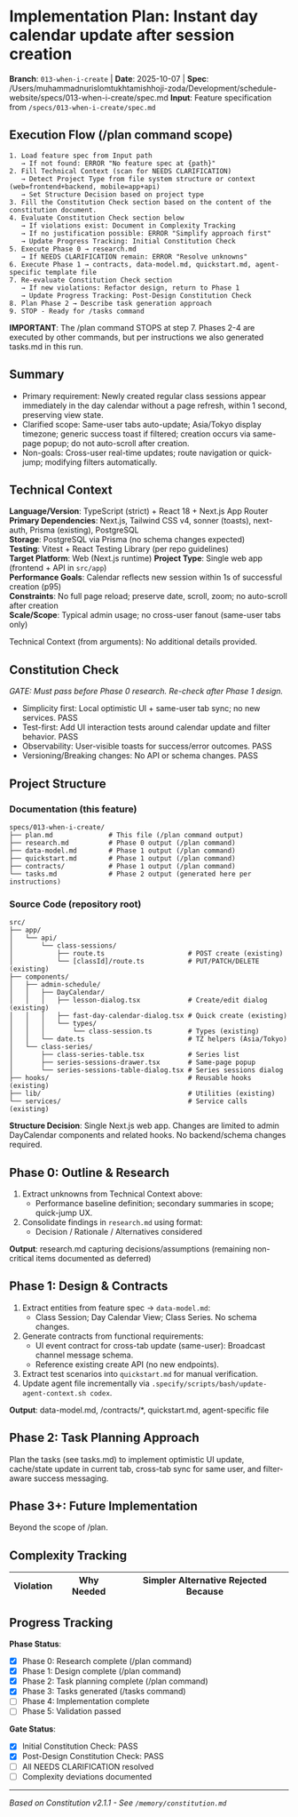 # Implementation Plan: Instant day calendar update after session creation

**Branch**: `013-when-i-create` | **Date**: 2025-10-07 | **Spec**: /Users/muhammadnurislomtukhtamishhoji-zoda/Development/schedule-website/specs/013-when-i-create/spec.md
**Input**: Feature specification from `/specs/013-when-i-create/spec.md`

## Execution Flow (/plan command scope)
```
1. Load feature spec from Input path
   → If not found: ERROR "No feature spec at {path}"
2. Fill Technical Context (scan for NEEDS CLARIFICATION)
   → Detect Project Type from file system structure or context (web=frontend+backend, mobile=app+api)
   → Set Structure Decision based on project type
3. Fill the Constitution Check section based on the content of the constitution document.
4. Evaluate Constitution Check section below
   → If violations exist: Document in Complexity Tracking
   → If no justification possible: ERROR "Simplify approach first"
   → Update Progress Tracking: Initial Constitution Check
5. Execute Phase 0 → research.md
   → If NEEDS CLARIFICATION remain: ERROR "Resolve unknowns"
6. Execute Phase 1 → contracts, data-model.md, quickstart.md, agent-specific template file
7. Re-evaluate Constitution Check section
   → If new violations: Refactor design, return to Phase 1
   → Update Progress Tracking: Post-Design Constitution Check
8. Plan Phase 2 → Describe task generation approach
9. STOP - Ready for /tasks command
```

**IMPORTANT**: The /plan command STOPS at step 7. Phases 2-4 are executed by other commands, but per instructions we also generated tasks.md in this run.

## Summary
- Primary requirement: Newly created regular class sessions appear immediately in the day calendar without a page refresh, within 1 second, preserving view state.
- Clarified scope: Same-user tabs auto-update; Asia/Tokyo display timezone; generic success toast if filtered; creation occurs via same-page popup; do not auto-scroll after creation.
- Non-goals: Cross-user real-time updates; route navigation or quick-jump; modifying filters automatically.

## Technical Context
**Language/Version**: TypeScript (strict) + React 18 + Next.js App Router  
**Primary Dependencies**: Next.js, Tailwind CSS v4, sonner (toasts), next-auth, Prisma (existing), PostgreSQL  
**Storage**: PostgreSQL via Prisma (no schema changes expected)  
**Testing**: Vitest + React Testing Library (per repo guidelines)  
**Target Platform**: Web (Next.js runtime)
**Project Type**: Single web app (frontend + API in `src/app`)  
**Performance Goals**: Calendar reflects new session within 1s of successful creation (p95)  
**Constraints**: No full page reload; preserve date, scroll, zoom; no auto-scroll after creation  
**Scale/Scope**: Typical admin usage; no cross-user fanout (same-user tabs only)

Technical Context (from arguments): No additional details provided.

## Constitution Check
*GATE: Must pass before Phase 0 research. Re-check after Phase 1 design.*

- Simplicity first: Local optimistic UI + same-user tab sync; no new services. PASS
- Test-first: Add UI interaction tests around calendar update and filter behavior. PASS
- Observability: User-visible toasts for success/error outcomes. PASS
- Versioning/Breaking changes: No API or schema changes. PASS

## Project Structure

### Documentation (this feature)
```
specs/013-when-i-create/
├── plan.md              # This file (/plan command output)
├── research.md          # Phase 0 output (/plan command)
├── data-model.md        # Phase 1 output (/plan command)
├── quickstart.md        # Phase 1 output (/plan command)
├── contracts/           # Phase 1 output (/plan command)
└── tasks.md             # Phase 2 output (generated here per instructions)
```

### Source Code (repository root)
```
src/
├── app/
│   └── api/
│       └── class-sessions/
│           ├── route.ts                     # POST create (existing)
│           └── [classId]/route.ts           # PUT/PATCH/DELETE (existing)
├── components/
│   ├── admin-schedule/
│   │   ├── DayCalendar/
│   │   │   ├── lesson-dialog.tsx            # Create/edit dialog (existing)
│   │   │   ├── fast-day-calendar-dialog.tsx # Quick create (existing)
│   │   │   └── types/
│   │   │       └── class-session.ts         # Types (existing)
│   │   └── date.ts                          # TZ helpers (Asia/Tokyo)
│   └── class-series/
│       ├── class-series-table.tsx           # Series list
│       ├── series-sessions-drawer.tsx       # Same-page popup
│       └── series-sessions-table-dialog.tsx # Series sessions dialog
├── hooks/                                   # Reusable hooks (existing)
├── lib/                                     # Utilities (existing)
└── services/                                # Service calls (existing)
```

**Structure Decision**: Single Next.js web app. Changes are limited to admin DayCalendar components and related hooks. No backend/schema changes required.

## Phase 0: Outline & Research
1. Extract unknowns from Technical Context above:
   - Performance baseline definition; secondary summaries in scope; quick-jump UX.
2. Consolidate findings in `research.md` using format:
   - Decision / Rationale / Alternatives considered

**Output**: research.md capturing decisions/assumptions (remaining non-critical items documented as deferred)

## Phase 1: Design & Contracts
1. Extract entities from feature spec → `data-model.md`:
   - Class Session; Day Calendar View; Class Series. No schema changes.
2. Generate contracts from functional requirements:
   - UI event contract for cross-tab update (same-user): Broadcast channel message schema.
   - Reference existing create API (no new endpoints).
3. Extract test scenarios into `quickstart.md` for manual verification.
4. Update agent file incrementally via `.specify/scripts/bash/update-agent-context.sh codex`.

**Output**: data-model.md, /contracts/*, quickstart.md, agent-specific file

## Phase 2: Task Planning Approach
Plan the tasks (see tasks.md) to implement optimistic UI update, cache/state update in current tab, cross-tab sync for same user, and filter-aware success messaging.

## Phase 3+: Future Implementation
Beyond the scope of /plan.

## Complexity Tracking
| Violation | Why Needed | Simpler Alternative Rejected Because |
|-----------|------------|-------------------------------------|

## Progress Tracking
**Phase Status**:
- [x] Phase 0: Research complete (/plan command)
- [x] Phase 1: Design complete (/plan command)
- [x] Phase 2: Task planning complete (/plan command)
- [x] Phase 3: Tasks generated (/tasks command)
- [ ] Phase 4: Implementation complete
- [ ] Phase 5: Validation passed

**Gate Status**:
- [x] Initial Constitution Check: PASS
- [x] Post-Design Constitution Check: PASS
- [ ] All NEEDS CLARIFICATION resolved
- [ ] Complexity deviations documented

---
*Based on Constitution v2.1.1 - See `/memory/constitution.md`*
